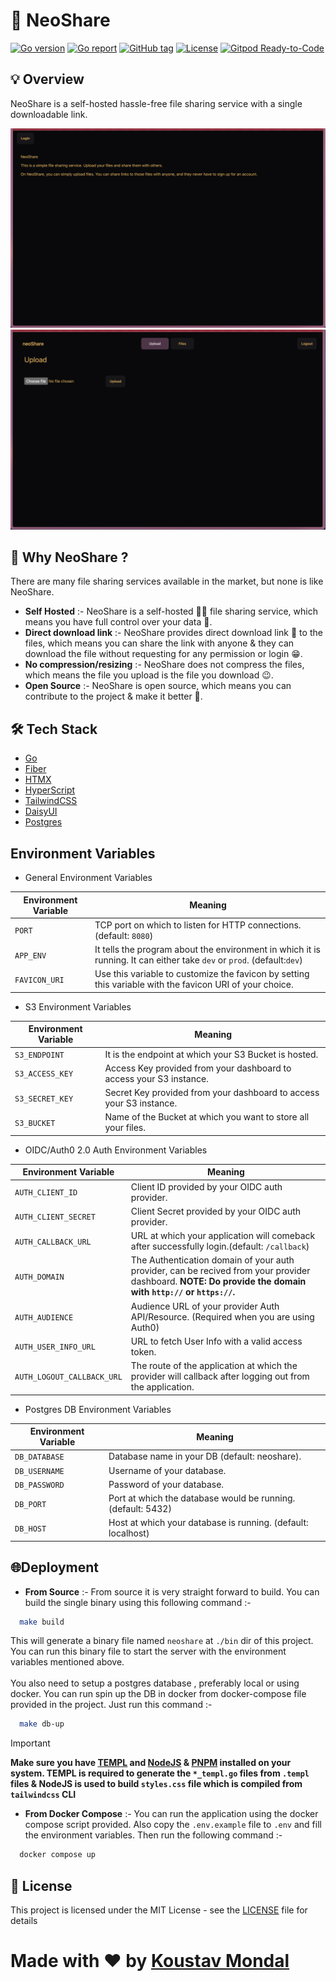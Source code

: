 # 🤖 NeoShare

[![Go version](https://img.shields.io/badge/Go-1.22+-00ADD8?style=for-the-badge&logo=go)](https://pkg.go.dev/github.com/gowebly/gowebly/v2)
[![Go report](https://img.shields.io/badge/Go_report-A+-success?style=for-the-badge&logo=none)](https://goreportcard.com/report/github.com/XxThunderBlastxX/neoshare)
[![GitHub tag](https://img.shields.io/github/v/tag/xxthunderblastxx/neoshare?style=for-the-badge&logo=none)](https://github.com/xxthunderblastxx/neoshare/releases/)
[![License](https://img.shields.io/github/license/xxthunderblastxx/neoshare?style=for-the-badge&logo=none)](https://github.com/xxthunderblastxx/neoshare/blob/main/LICENCE)
[![Gitpod Ready-to-Code](https://img.shields.io/badge/Gitpod-Ready--to--Code-blue?style=for-the-badge&logo=gitpod)](https://gitpod.io/github.com/xxthunderblastxx/neoshare)

## 💡 Overview
NeoShare is a self-hosted hassle-free file sharing service with a single downloadable link.

![](./public/login_page.png)
![](./public/upload_page.png)

## 🤔 Why NeoShare ?
There are many file sharing services available in the market, but none is like NeoShare.

- **Self Hosted** :- NeoShare is a self-hosted 👨‍💻 file sharing service, which means you have full control over your data 🔑.
- **Direct download link** :- NeoShare provides direct download link 🔗 to the files, which means you can share the link with anyone & they can download the file without requesting for any permission or login 😁.
- **No compression/resizing** :- NeoShare does not compress the files, which means the file you upload is the file you download 😉.
- **Open Source** :- NeoShare is open source, which means you can contribute to the project & make it better 🎉.

## 🛠️ Tech Stack
- [Go](https://go.dev)
- [Fiber](https://gofiber.io/)
- [HTMX](https://htmx.org)
- [HyperScript](https://hyperscript.org)
- [TailwindCSS](https://tailwindcss.com)
- [DaisyUI](https://daisyui.com)
- [Postgres](https://www.postgresql.org)

## Environment Variables

- General Environment Variables

| Environment Variable | Meaning                                                                                                                |
|----------------------|------------------------------------------------------------------------------------------------------------------------|
| `PORT`               | TCP port on which to listen for HTTP connections. (default: `8080`)                                                    |
| `APP_ENV`            | It tells the program about the environment in which it is running. It can either take `dev` or `prod`. (default:`dev`) |
| `FAVICON_URI`        | Use this variable to customize the favicon by setting this variable with the favicon URI of your choice.               |

- S3 Environment Variables

| Environment Variable | Meaning                                                             |
|----------------------|---------------------------------------------------------------------|
| `S3_ENDPOINT`        | It is the endpoint at which your S3 Bucket is hosted.               |
| `S3_ACCESS_KEY`      | Access Key provided from your dashboard to access your S3 instance. |
| `S3_SECRET_KEY`      | Secret Key provided from your dashboard to access your S3 instance. |
| `S3_BUCKET`          | Name of the Bucket at which you want to store all your files.       |

- OIDC/Auth0 2.0 Auth Environment Variables

| Environment Variable        | Meaning                                                                                                                                                     |
|-----------------------------|-------------------------------------------------------------------------------------------------------------------------------------------------------------|
| `AUTH_CLIENT_ID`            | Client ID provided by your OIDC auth provider.                                                                                                              |
| `AUTH_CLIENT_SECRET`        | Client Secret provided by your OIDC auth provider.                                                                                                          |
| `AUTH_CALLBACK_URL`         | URL at which your application will comeback after successfully login.(default: `/callback`)                                                                 |
| `AUTH_DOMAIN`               | The Authentication domain of your auth provider, can be recived from your provider dashboard. **NOTE: Do provide the domain with `http://` or `https://`.** |
| `AUTH_AUDIENCE`             | Audience URL of your provider Auth API/Resource. (Required when you are using Auth0)                                                                        |
| `AUTH_USER_INFO_URL`        | URL to fetch User Info with a valid access token.                                                                                                           |
| `AUTH_LOGOUT_CALLBACK_URL`  | The route of the application at which the provider will callback after logging out from the application.                                                    |

- Postgres DB Environment Variables

| Environment Variable | Meaning                                                      |
|----------------------|--------------------------------------------------------------|
| `DB_DATABASE`        | Database name in your DB (default: neoshare).                |
| `DB_USERNAME`        | Username of your database.                                   |
| `DB_PASSWORD`        | Password of your database.                                   |
| `DB_PORT`            | Port at which the database would be running.(default: 5432)  |
| `DB_HOST`            | Host at which your database is running. (default: localhost) |


## 🌐Deployment

- **From Source** :- From source it is very straight forward to build. You can build the single binary using this following command :-  

```bash
  make build
```
This will generate a binary file named `neoshare` at `./bin` dir of this project. You can run this binary file to start the server with the environment variables mentioned above.<br/><br/>
You also need to setup a postgres database , preferably local or using docker. You can run spin up the DB in docker from docker-compose file provided in the project. Just run this command :- 

```bash
  make db-up
```

>[!IMPORTANT]
>**Make sure you have [TEMPL](https://github.com/a-h/templ) and [NodeJS](https://nodejs.org/en) & [PNPM](https://pnpm.io/) installed on your system. 
> TEMPL is required to generate the `*_templ.go` files from `.templ` files & NodeJS is used to build 
> `styles.css` file which is compiled from `tailwindcss` CLI**

- **From Docker Compose** :- You can run the application using the docker compose script provided. Also copy the `.env.example` file to `.env` and fill the environment variables. Then run the following command :- 

```bash
  docker compose up
```

## 📄 License

This project is licensed under the MIT License - see the [LICENSE](LICENSE) file for details

# Made with ❤️ by [Koustav Mondal](https://koustav.dev)